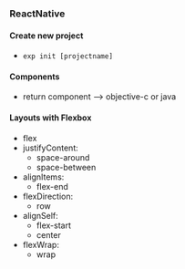 ### ReactNative

#### Create new project 
- `exp init [projectname]`

#### Components
- return <View> component --> objective-c or java 

#### Layouts with Flexbox
- flex
- justifyContent:
  + space-around
  + space-between
- alignItems: 
  + flex-end
- flexDirection: 
  + row
- alignSelf:
  + flex-start
  + center
- flexWrap: 
  + wrap 
